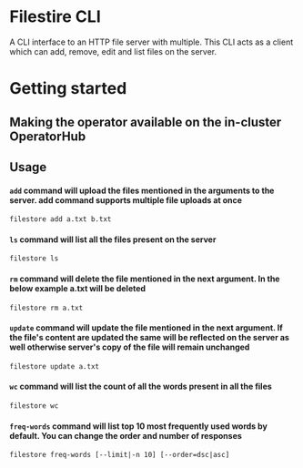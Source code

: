 # Filestire CLI

A CLI interface to an HTTP file server with multiple. This CLI acts as a client which can add, remove, edit and list files on the server.

# Getting started

## Making the operator available on the in-cluster OperatorHub



## Usage

#### `add` command will upload the files mentioned in the arguments to the server. add command supports multiple file uploads at once

```
filestore add a.txt b.txt
```

#### `ls` command will list all the files present on the server

```
filestore ls
```

#### `rm` command will delete the file mentioned in the next argument. In the below example a.txt will be deleted

```
filestore rm a.txt
```

#### `update` command will update the file mentioned in the next argument. If the file's content are updated the same will be reflected on the server as well otherwise server's copy of the file will remain unchanged

```
filestore update a.txt
```
#### `wc` command will list the count of all the words present in all the files

```
filestore wc
```
#### `freq-words` command will list top 10 most frequently used words by default. You can change the order and number of responses

```
filestore freq-words [--limit|-n 10] [--order=dsc|asc]
```
